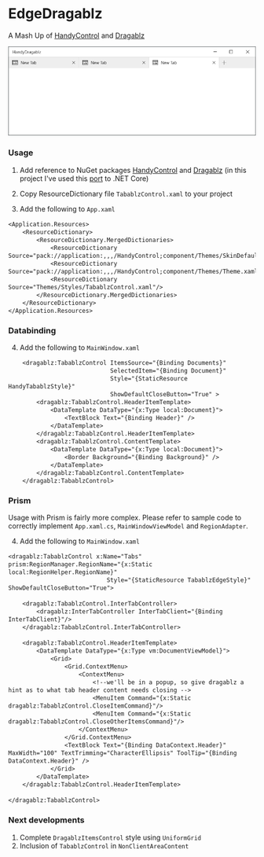 # EdgeDragablz
A Mash Up of [HandyControl](https://github.com/HandyOrg/HandyControl) and [Dragablz](https://github.com/ButchersBoy/Dragablz)

![Screenshot](Screenshots/sample2.png)

### Usage

1. Add reference to NuGet packages [HandyControl](https://www.nuget.org/packages/HandyControl) and [Dragablz](https://www.nuget.org/packages/HIT.Dragablz) (in this project I've used this [port](https://github.com/highway-it/Dragablz) to .NET Core)

2. Copy ResourceDictionary file `TabablzControl.xaml` to your project

3. Add the following to `App.xaml`
```xaml
<Application.Resources>
    <ResourceDictionary>
        <ResourceDictionary.MergedDictionaries>
            <ResourceDictionary Source="pack://application:,,,/HandyControl;component/Themes/SkinDefault.xaml"/>
            <ResourceDictionary Source="pack://application:,,,/HandyControl;component/Themes/Theme.xaml"/>
            <ResourceDictionary Source="Themes/Styles/TabablzControl.xaml"/>
        </ResourceDictionary.MergedDictionaries>
    </ResourceDictionary>
</Application.Resources>
```

### Databinding

4. Add the following to `MainWindow.xaml`
```xaml
    <dragablz:TabablzControl ItemsSource="{Binding Documents}" 
                             SelectedItem="{Binding Document}" 
                             Style="{StaticResource HandyTabablzStyle}" 
                             ShowDefaultCloseButton="True" >
        <dragablz:TabablzControl.HeaderItemTemplate>
            <DataTemplate DataType="{x:Type local:Document}">
                <TextBlock Text="{Binding Header}" />
            </DataTemplate>
        </dragablz:TabablzControl.HeaderItemTemplate>
        <dragablz:TabablzControl.ContentTemplate>
            <DataTemplate DataType="{x:Type local:Document}">
                <Border Background="{Binding Background}" />
            </DataTemplate>
        </dragablz:TabablzControl.ContentTemplate>
    </dragablz:TabablzControl>
```

### Prism

Usage with Prism is fairly more complex. Please refer to sample code to correctly implement `App.xaml.cs`, `MainWindowViewModel` and `RegionAdapter`.

4. Add the following to `MainWindow.xaml`
```xaml
<dragablz:TabablzControl x:Name="Tabs" prism:RegionManager.RegionName="{x:Static local:RegionHelper.RegionName}"
                            Style="{StaticResource TabablzEdgeStyle}" ShowDefaultCloseButton="True">
        
    <dragablz:TabablzControl.InterTabController>
        <dragablz:InterTabController InterTabClient="{Binding InterTabClient}"/>
    </dragablz:TabablzControl.InterTabController>
        
    <dragablz:TabablzControl.HeaderItemTemplate>
        <DataTemplate DataType="{x:Type vm:DocumentViewModel}">
            <Grid>
                <Grid.ContextMenu>
                    <ContextMenu>
                        <!--we'll be in a popup, so give dragablz a hint as to what tab header content needs closing -->
                        <MenuItem Command="{x:Static dragablz:TabablzControl.CloseItemCommand}"/>
                        <MenuItem Command="{x:Static dragablz:TabablzControl.CloseOtherItemsCommand}"/>
                    </ContextMenu>
                </Grid.ContextMenu>
                <TextBlock Text="{Binding DataContext.Header}" MaxWidth="100" TextTrimming="CharacterEllipsis" ToolTip="{Binding DataContext.Header}" />
            </Grid>
        </DataTemplate>
    </dragablz:TabablzControl.HeaderItemTemplate>
                
</dragablz:TabablzControl>
```

### Next developments

1. Complete `DragablzItemsControl` style using `UniformGrid`
2. Inclusion of `TabablzControl` in `NonClientAreaContent`
